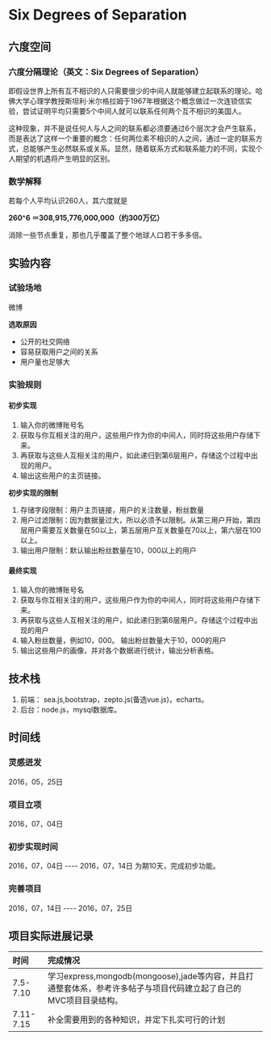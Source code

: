 # Six Degrees of Separation

## 六度空间

### 六度分隔理论（英文：Six Degrees of Separation）

即假设世界上所有互不相识的人只需要很少的中间人就能够建立起联系的理论。哈佛大学心理学教授斯坦利·米尔格拉姆于1967年根据这个概念做过一次连锁信实验，尝试证明平均只需要5个中间人就可以联系任何两个互不相识的美国人。

这种现象，并不是说任何人与人之间的联系都必须要通过6个层次才会产生联系，而是表达了这样一个重要的概念：任何两位素不相识的人之间，通过一定的联系方式，总能够产生必然联系或关系。显然，随着联系方式和联系能力的不同，实现个人期望的机遇将产生明显的区别。

### 数学解释

若每个人平均认识260人，其六度就是

**260^6 ＝308,915,776,000,000（约300万亿）**

消除一些节点重复，那也几乎覆盖了整个地球人口若干多多倍。

## 实验内容
### 试验场地
微博

**选取原因**

- 公开的社交网络
- 容易获取用户之间的关系
- 用户量也足够大

### 实验规则
#### 初步实现
1. 输入你的微博账号名
2. 获取与你互相关注的用户，这些用户作为你的中间人，同时将这些用户存储下来。
3. 再获取与这些人互相关注的用户，如此递归到第6层用户，存储这个过程中出现的用户。
4. 输出这些用户的主页链接。

**初步实现的限制**

1. 存储字段限制：用户主页链接，用户的关注数量，粉丝数量
2. 用户过滤限制：因为数据量过大，所以必须予以限制。从第三用户开始，第四层用户需要互关数量在50以上，第五层用户互关数量在70以上，第六层在100以上。
3. 输出用户限制：默认输出粉丝数量在10，000以上的用户

#### 最终实现
1. 输入你的微博账号名
2. 获取与你互相关注的用户，这些用户作为你的中间人，同时将这些用户存储下来。
3. 再获取与这些人互相关注的用户，如此递归到第6层用户。存储这个过程中出现的用户
4. 输入粉丝数量，例如10，000。 输出粉丝数量大于10，000的用户
5. 输出这些用户的画像，并对各个数据进行统计，输出分析表格。


## 技术栈

1. 前端： sea.js,bootstrap，zepto.js(备选vue.js)，echarts。
2. 后台：node.js，mysql数据库。

## 时间线

### 灵感迸发

2016，05，25日

### 项目立项

2016，07，04日

### 初步实现时间

2016，07，04日 ---- 2016，07，14日 为期10天，完成初步功能。

### 完善项目
2016，07，14日 ---- 2016，07，25日

## 项目实际进展记录

时间       | 完成情况
:------- | :---------------------------
7.5-7.10 | 学习express,mongodb(mongoose),jade等内容，并且打通整套体系，参考许多帖子与项目代码建立起了自己的MVC项目目录结构。
7.11-7.15| 补全需要用到的各种知识，并定下扎实可行的计划
